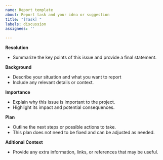 ```yaml
---
name: Report template
about: Report task and your idea or suggestion
title: "[Task] "
labels: discussion
assignees: ''

---
```


**Resolution**
- Summarize the key points of this issue and provide a final statement.

**Background**
- Describe your situation and what you want to report 
- Include any relevant details or context.

**Importance**
- Explain why this issue is important to the project.
- Highlight its impact and potential consequences.

**Plan**
- Outline the next steps or possible actions to take.
- This plan does not need to be fixed and can be adjusted as needed.

**Aditional Context**
- Provide any extra information, links, or references that may be useful.
